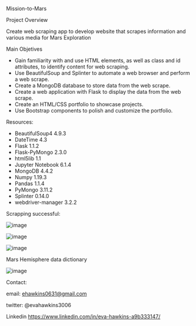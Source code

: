 Mission-to-Mars


Project Overview

Create web scraping app to develop website that scrapes information and various media for Mars Exploration

Main Objetives

* Gain familiarity with and use HTML elements, as well as class and id attributes, to     identify content for web scraping.
* Use BeautifulSoup and Splinter to automate a web browser and perform a web scrape.
* Create a MongoDB database to store data from the web scrape.
* Create a web application with Flask to display the data from the web scrape.
* Create an HTML/CSS portfolio to showcase projects.
* Use Bootstrap components to polish and customize the portfolio.

Resources:
* BeautifulSoup4 4.9.3
* DateTime 4.3
* Flask 1.1.2
* Flask-PyMongo 2.3.0
* html5lib 1.1
* Jupyter Notebook 6.1.4
* MongoDB 4.4.2
* Numpy 1.19.3
* Pandas 1.1.4
* PyMongo 3.11.2
* Splinter 0.14.0
* webdriver-manager 3.2.2

Scrapping successful: 

![image](https://user-images.githubusercontent.com/101227930/181645059-3d6ac459-d119-4e6d-a7b7-247eec231292.png)

![image](https://user-images.githubusercontent.com/101227930/181645092-fc269c2e-aea8-4b94-862e-e01386cdbb4f.png)

![image](https://user-images.githubusercontent.com/101227930/181645125-e3339400-7049-4c2c-a45b-03ed206b3ace.png)


Mars Hemisphere data dictionary

![image](https://user-images.githubusercontent.com/101227930/181645159-be9c7a10-25a2-4657-a82e-0323fba71762.png)



Contact:

email: ehawkins0631@gmail.com

twitter: @evahawkins3006

Linkedin https://www.linkedin.com/in/eva-hawkins-a9b333147/



